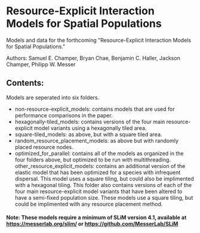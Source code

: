 # Resource-Explicit Interaction Models for Spatial Populations

Models and data for the forthcoming "Resource-Explicit Interaction Models for Spatial Populations."

Authors:
Samuel E. Champer, Bryan Chae, Benjamin C. Haller, Jackson Champer, Philipp W. Messer


## Contents:
Models are seperated into six folders.
- non-resource-explicit_models: contains models that are used for performance comparisons in the paper.
- hexagonally-tiled_models: contains versions of the four main resource-explicit model variants using a hexagonally tiled area.
- square-tiled_models: as above, but with a square tiled area.
- random_resource_placement_models: as above but with randomly placed resource nodes.
- optimized_for_parallel: contains all of the models as organized in the four folders above, but optimized to be run with multithreading.
other_resource_explicit_models: contains an additional version of the elastic model that has been optimized for a species with infrequent dispersal. This model uses a square tiling, but could also be implimented with a hexagonal tiling. This folder also contains versions of each of the four main resource-explicit model variants that have been altered to have a semi-fixed population size. These models use a square tiling, but could be implimented with any resource placement method.


#### Note: These models require a minimum of SLiM version 4.1, available at https://messerlab.org/slim/ or https://github.com/MesserLab/SLiM
